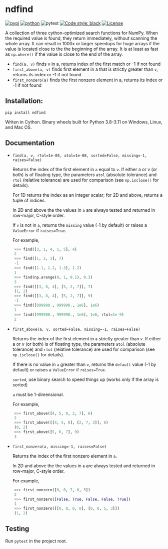 ﻿# ndfind

[![pypi](https://img.shields.io/pypi/v/ndfind.svg)](https://pypi.python.org/pypi/ndfind)
[![python](https://img.shields.io/pypi/pyversions/ndfind.svg)](https://pypi.org/project/ndfind/)
![pytest](https://github.com/axil/ndfind/actions/workflows/run-system-tests.yml/badge.svg)
[![Code style: black](https://img.shields.io/badge/code%20style-black-000000.svg)](https://github.com/psf/black)
[![License](https://img.shields.io/pypi/l/ndfind)](https://pypi.org/project/ndfind/)

A collection of three cython-optimized search functions for NumPy. When the required value is found,
they return immediately, without scanning the whole array. It can result in 1000x or larger speedups for 
huge arrays if the value is located close to the the beginning of the array. It is at least as fast as 
`np.where()` if the value is close to the end of the array.

- `find(a, v)` finds v in a, returns index of the first match or -1 if not found
- `first_above(a, v)` finds first element in a that is strictly greater than `v`, 
returns its index or -1 if not found  
- `first_nonzero(a)` finds the first nonzero element in a, 
returns its index or -1 if not found

## Installation: 

    pip install ndfind
    
Writen in Cython. Binary wheels built for Python 3.8-3.11 on Windows, Linux, and Mac OS.

## Documentation

- `find(a, v, rtol=1e-05, atol=1e-08, sorted=False, missing=-1, raises=False)`

    Returns the index of the first element in `a` equal to `v`.
    If either a or v (or both) is of floating type, the parameters
    `atol` (absolute tolerance) and `rtol` (relative tolerance) 
    are used for comparison (see `np.isclose()` for details).
    
    For 1D returns the index as an integer scalar; for 2D and above, returns a tuple of indices.
    
    In 2D and above the the values in `a` are always tested and returned in
    row-major, C-style order.
   
    If `v` is not in `a`, returns the `missing` value (-1 by default)
    or raises a `ValueError` if `raises=True`.

    For example,

```python
    >>> find([3, 1, 4, 1, 5], 4)
    2
    >>> find([1, 2, 3], 7)
    -1
    >>> find([1.1, 1.2, 1.3], 1.2)
    1
    >>> find(np.arange(0, 1, 0.1), 0.3) 
    3
    >>> find([[3, 8, 4], [5, 2, 7]], 7)
    (1, 2)
    >>> find([[3, 8, 4], [5, 2, 7]], 9)
    -1
    >>> find([999980., 999990., 1e6], 1e6)
    1
    >>> find([999980., 999990., 1e6], 1e6, rtol=1e-9)
    2
```

- `first_above(a, v, sorted=False, missing=-1, raises=False)`

    Returns the index of the first element in `a` strictly greater than `v`.
    If either a or v (or both) is of floating type, the parameters
    `atol` (absolute tolerance) and `rtol` (relative tolerance) 
    are used for comparison (see `np.isclose()` for details).

    If there is no value in `a` greater than `v`, returns the `default` value 
    (-1 by default) or raises a `ValueError` if `raises=True`.

    `sorted`, use binary search to speed things up (works only if the array is sorted)

    `a` must be 1-dimensional.
    
    For example,

```python
    >>> first_above([4, 5, 8, 2, 7], 6)
    2 
    >>> first_above([[4, 5, 8], [2, 7, 3]], 6)
    (0, 2) 
    >>> first_above([5, 6, 7], 9)
    3 
```

- `first_nonzero(a, missing=-1, raises=False)`

    Returns the index of the first nonzero element in `a`.

    In 2D and above the the values in `a` are always tested and returned in
    row-major, C-style order.

    For example,

```python
    >>> first_nonzero([0, 0, 7, 0, 5])
    2
    >>> first_nonzero([False, True, False, False, True])
    1
    >>> first_nonzero([[0, 0, 0, 0], [0, 0, 5, 3]])
    (1, 2)
```

## Testing

Run `pytest` in the project root.
